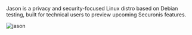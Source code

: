 Jason is a privacy and security-focused Linux distro based on Debian testing, built for technical users to preview upcoming Securonis features.

![jason](https://github.com/user-attachments/assets/e3ed3614-e2d7-4749-841b-050ad776cf3b)
